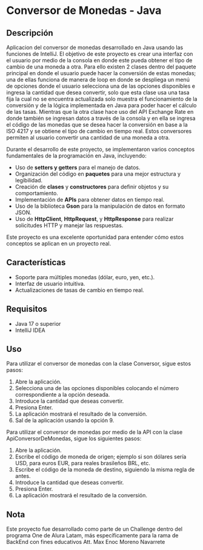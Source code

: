 # Conversor de Monedas - Java

## Descripción
Aplicacion del conversor de monedas desarrollado en Java usando las funciones de IntelliJ. 
El objetivo de este proyecto es crear una interfaz con el usuario por medio de la consola en donde este pueda obtener el tipo de cambio de una moneda a otra.
Para ello existen 2 clases dentro del paquete principal en donde el usuario puede hacer la conversión de estas monedas; una de ellas funciona de manera de 
loop en donde se despliega un menú de opciones donde el usuario selecciona una de las opciones disponibles e ingresa la cantidad que desea convertir, solo
que esta clase usa una tasa fija la cual no se encuentra actualizada solo muestra el funcionamiento de la conversión y de la lógica implementada en Java para
poder hacer el cálculo de las tasas. Mientras que la otra clase hace uso del API Exchange Rate en donde también se ingresan datos a través de la consola y en 
ella se ingresa el código de las monedas que se desea hacer la conversión en base a la ISO 4217 y se obtiene el tipo de cambio en tiempo real. Estos conversores 
permiten al usuario convertir una cantidad de una moneda a otra.
 
Durante el desarrollo de este proyecto, se implementaron varios conceptos fundamentales de la programación en Java, incluyendo:

- Uso de **setters y getters** para el manejo de datos.
- Organización del código en **paquetes** para una mejor estructura y legibilidad.
- Creación de **clases** y **constructores** para definir objetos y su comportamiento.
- Implementación de **APIs** para obtener datos en tiempo real.
- Uso de la biblioteca **Gson** para la manipulación de datos en formato JSON.
- Uso de **HttpClient**, **HttpRequest**, y **HttpResponse** para realizar solicitudes HTTP y manejar las respuestas.

Este proyecto es una excelente oportunidad para entender cómo estos conceptos se aplican en un proyecto real.

## Características
- Soporte para múltiples monedas (dólar, euro, yen, etc.).
- Interfaz de usuario intuitiva.
- Actualizaciones de tasas de cambio en tiempo real.

## Requisitos
- Java 17 o superior
- IntelliJ IDEA

## Uso
Para utilizar el conversor de monedas con la clase Conversor, sigue estos pasos:

1. Abre la aplicación.
2. Selecciona una de las opciones disponibles colocando el número correspondiente a la opción deseada.
3. Introduce la cantidad que deseas convertir.
4. Presiona Enter.
5. La aplicación mostrará el resultado de la conversión.
6. Sal de la aplicación usando la opción 9.

Para utilizar el conversor de monedas por medio de la API con la clase ApiConversorDeMonedas, sigue los siguientes pasos:

1. Abre la aplicación.
2. Escribe el código de moneda de origen; ejemplo si son dólares sería USD, para euros EUR, para reales brasileños BRL, etc.
3. Escribe el código de la moneda de destino, siguiendo la misma regla de antes.
4. Introduce la cantidad que deseas convertir.
5. Presiona Enter.
6. La aplicación mostrará el resultado de la conversión.

## Nota
Este proyecto fue desarrollado como parte de un Challenge dentro del programa One de Alura Latam, más específicamente para la rama de BackEnd con fines educativos
Att. Max Enoc Moreno Navarrete


